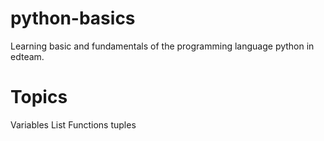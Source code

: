 # python-basics
Learning basic and fundamentals of the programming language python in edteam.
# Topics
  Variables
  List
  Functions
  tuples
